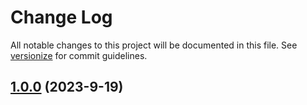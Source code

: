 # Change Log

All notable changes to this project will be documented in this file. See [versionize](https://github.com/versionize/versionize) for commit guidelines.



<a name="1.0.0"></a>
## [1.0.0](https://www.github.com/ricardofslp/dotnet-trx-merge/releases/tag/v1.0.0) (2023-9-19)


